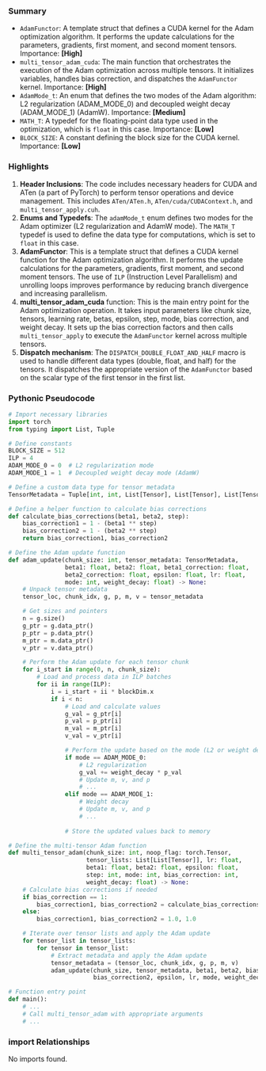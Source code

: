 

### Summary



* `AdamFunctor`: A template struct that defines a CUDA kernel for the Adam optimization algorithm. It performs the update calculations for the parameters, gradients, first moment, and second moment tensors. Importance: **[High]**
* `multi_tensor_adam_cuda`: The main function that orchestrates the execution of the Adam optimization across multiple tensors. It initializes variables, handles bias correction, and dispatches the `AdamFunctor` kernel. Importance: **[High]**
* `AdamMode_t`: An enum that defines the two modes of the Adam algorithm: L2 regularization (ADAM_MODE_0) and decoupled weight decay (ADAM_MODE_1) (AdamW). Importance: **[Medium]**
* `MATH_T`: A typedef for the floating-point data type used in the optimization, which is `float` in this case. Importance: **[Low]**
* `BLOCK_SIZE`: A constant defining the block size for the CUDA kernel. Importance: **[Low]**

### Highlights



1. **Header Inclusions**: The code includes necessary headers for CUDA and ATen (a part of PyTorch) to perform tensor operations and device management. This includes `ATen/ATen.h`, `ATen/cuda/CUDAContext.h`, and `multi_tensor_apply.cuh`.
2. **Enums and Typedefs**: The `adamMode_t` enum defines two modes for the Adam optimizer (L2 regularization and AdamW mode). The `MATH_T` typedef is used to define the data type for computations, which is set to `float` in this case.
3. **AdamFunctor**: This is a template struct that defines a CUDA kernel function for the Adam optimization algorithm. It performs the update calculations for the parameters, gradients, first moment, and second moment tensors. The use of `ILP` (Instruction Level Parallelism) and unrolling loops improves performance by reducing branch divergence and increasing parallelism.
4. **multi_tensor_adam_cuda** function: This is the main entry point for the Adam optimization operation. It takes input parameters like chunk size, tensors, learning rate, betas, epsilon, step, mode, bias correction, and weight decay. It sets up the bias correction factors and then calls `multi_tensor_apply` to execute the `AdamFunctor` kernel across multiple tensors.
5. **Dispatch mechanism**: The `DISPATCH_DOUBLE_FLOAT_AND_HALF` macro is used to handle different data types (double, float, and half) for the tensors. It dispatches the appropriate version of the `AdamFunctor` based on the scalar type of the first tensor in the first list.

### Pythonic Pseudocode

```python
# Import necessary libraries
import torch
from typing import List, Tuple

# Define constants
BLOCK_SIZE = 512
ILP = 4
ADAM_MODE_0 = 0  # L2 regularization mode
ADAM_MODE_1 = 1  # Decoupled weight decay mode (AdamW)

# Define a custom data type for tensor metadata
TensorMetadata = Tuple[int, int, List[Tensor], List[Tensor], List[Tensor], List[Tensor]]

# Define a helper function to calculate bias corrections
def calculate_bias_corrections(beta1, beta2, step):
    bias_correction1 = 1 - (beta1 ** step)
    bias_correction2 = 1 - (beta2 ** step)
    return bias_correction1, bias_correction2

# Define the Adam update function
def adam_update(chunk_size: int, tensor_metadata: TensorMetadata, 
                beta1: float, beta2: float, beta1_correction: float, 
                beta2_correction: float, epsilon: float, lr: float, 
                mode: int, weight_decay: float) -> None:
    # Unpack tensor metadata
    tensor_loc, chunk_idx, g, p, m, v = tensor_metadata

    # Get sizes and pointers
    n = g.size()
    g_ptr = g.data_ptr()
    p_ptr = p.data_ptr()
    m_ptr = m.data_ptr()
    v_ptr = v.data_ptr()

    # Perform the Adam update for each tensor chunk
    for i_start in range(0, n, chunk_size):
        # Load and process data in ILP batches
        for ii in range(ILP):
            i = i_start + ii * blockDim.x
            if i < n:
                # Load and calculate values
                g_val = g_ptr[i]
                p_val = p_ptr[i]
                m_val = m_ptr[i]
                v_val = v_ptr[i]

                # Perform the update based on the mode (L2 or weight decay)
                if mode == ADAM_MODE_0:
                    # L2 regularization
                    g_val += weight_decay * p_val
                    # Update m, v, and p
                    # ...
                elif mode == ADAM_MODE_1:
                    # Weight decay
                    # Update m, v, and p
                    # ...
                    
                # Store the updated values back to memory

# Define the multi-tensor Adam function
def multi_tensor_adam(chunk_size: int, noop_flag: torch.Tensor, 
                      tensor_lists: List[List[Tensor]], lr: float, 
                      beta1: float, beta2: float, epsilon: float, 
                      step: int, mode: int, bias_correction: int, 
                      weight_decay: float) -> None:
    # Calculate bias corrections if needed
    if bias_correction == 1:
        bias_correction1, bias_correction2 = calculate_bias_corrections(beta1, beta2, step)
    else:
        bias_correction1, bias_correction2 = 1.0, 1.0

    # Iterate over tensor lists and apply the Adam update
    for tensor_list in tensor_lists:
        for tensor in tensor_list:
            # Extract metadata and apply the Adam update
            tensor_metadata = (tensor_loc, chunk_idx, g, p, m, v)
            adam_update(chunk_size, tensor_metadata, beta1, beta2, bias_correction1, 
                        bias_correction2, epsilon, lr, mode, weight_decay)

# Function entry point
def main():
    # ...
    # Call multi_tensor_adam with appropriate arguments
    # ...
```


### import Relationships

No imports found.